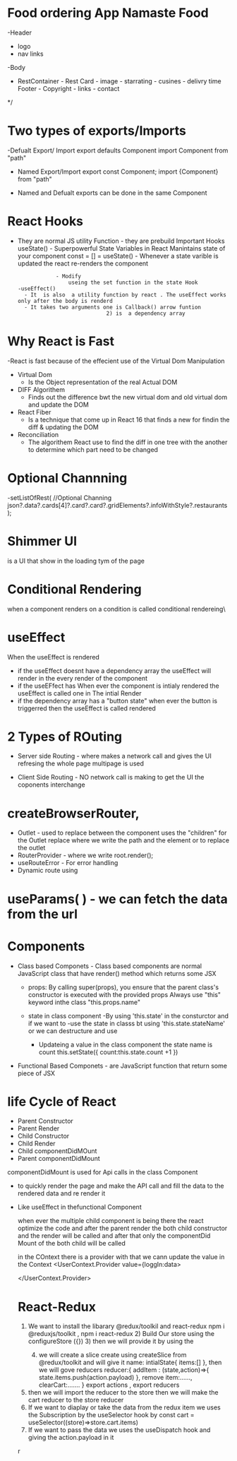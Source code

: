 # Food ordering App Namaste Food

-Header

- logo
- nav links

-Body

- RestContainer - Rest Card - image - starrating - cusines - delivry time
  Footer - Copyright - links - contact

\*/

# Two types of exports/Imports

-Defualt Export/ Import
export defaults Component
import Component from "path"

- Named Export/Import
  export const Component;
  import {Component} from "path"

- Named and Defualt exports can be done in the same Component

# React Hooks

- They are normal JS utility Function - they are prebuild
  Important Hooks
  useState() - Superpowerful State Variables in React
  Manintains state of your component
  const = [] = useState() - Whenever a state varible is updated the react re-renders the component

                  - Modify
                      useing the set function in the state Hook
      -useEffect()
        - It  is also  a utility function by react . The useEffect works only after the body is renderd
        - It takes two arguments one is Callback() arrow funtion
                                  2) is  a dependency array

# Why React is Fast

-React is fast because of the effecient use of the Virtual Dom Manipulation

- Virtual Dom
  - Is the Object representation of the real Actual DOM
- DIFF Algorithem
  - Finds out the difference bwt the new virtual dom and old virtual dom and update the DOM
- React Fiber
  - Is a technique that come up in React 16 that finds a new for findin the diff & updating the DOM
- Reconciliation
  - The algorithem React use to find the diff in one tree with the another to determine which part need to be changed

# Optional Channning

-setListOfRest(
//Optional Channing
json?.data?.cards[4]?.card?.card?.gridElements?.infoWithStyle?.restaurants
);

# Shimmer UI

is a UI that show in the loading tym of the page

# Conditional Rendering

when a component renders on a condition is called conditional rendereing\

# useEffect

When the useEffect is rendered

- if the useEffect doesnt have a dependency array the useEffect will render in the every render of the component
- if the useEFfect has When ever the component is intialy rendered the useEffect is called one in The intial Render
- if the dependency array has a "button state" when ever the button is triggerred then the useEffect is called rendered

# 2 Types of ROuting

- Server side Routing - where makes a network call and gives the UI refresing the whole page multipage is used

- Client Side Routing - NO network call is making to get the UI the coponents interchange

# createBrowserRouter,

- Outlet - used to replace between the component uses the "children" for the Outlet replace where we write the path and the element or to replace the outlet
- RouterProvider - where we write
  root.render(<RouterProvider router={appRouter} />);
- useRouteError - For error handling
- Dynamic route using

# useParams( ) - we can fetch the data from the url

# Components

- Class based Componets - Class based components are normal JavaScript class that have render() method which returns some JSX

  - props:
    By calling super(props), you ensure that the parent class's constructor is executed with the provided props
    Always use "this" keyword inthe class "this.props.name"

  - state in class component
    -By using 'this.state' in the consturctor and if we want to
    -use the state in classs
    bt using 'this.state.stateName' or we can destructure and use
    - Updateing a value in the class component the state name is count
      this.setState({
      count:this.state.count +1
      })

- Functional Based Componets - are JavaScript function that return some piece of JSX

# life Cycle of React

- Parent Constructor
- Parent Render
- Child Constructor
- Child Render
- Child componentDidMOunt
- Parent componentDidMount

componentDidMount is used for Api calls in the class Component

- to quickly render the page and make the API call and fill the data to the rendered data and re render it
- Like useEffect in thefunctional Component

  when ever the multiple child component is being there the react optimize the code and
  after the parent render the both child constructor and the render will be called and after that only the
  componentDid Mount of the both child will be called
  <!--     
      - Parent Constructor
      - Parent Render
  
      - First Constructor
      - First Render
  
      - Second Constructor
      - Second Render

## Dom Is Updated

    - First componentDidMOunt
    - Second componentDidMOunt

    - Parent componentDidMount   -->

    there are 2 phases 1) Render Phase
                       2) Commite Phase
                       they the 1st all will be rendered and then only they commit the changes in the  dom thats why the
                       componentDidMount Came last  The React really Optimizes the code

# MOunting Phase

Constructor(dummy data)
render(dummy)
Calls the componentDidMount and calls the api and fetchsit

# Updating

after the api call the setState is called and the states are set with values
when the render happens in the render phase they reconcilation process will happen
and the Dom finds the diff and Updates the dom
then calls the componentDidUpdate

# Unmounting

after the component is fully changed to the next before the component is been changes the componentWillUnmount is called

# Optimizing the app

Chunking - making the code into different bundlers to optimize the app and to load in a diiferent js file
Dynamic binding - binding Dynamically
CodeSplitting
Lazy loading - loading the component bubler when on it demands in the loading it helps in the production of the large scale to optimize and get efficent in loading the compoenets
Demand Loading - Loading only when it is needed

# Higher Order Components

One component that takes a compoenent and enhance the compoenet and returns the enhanced component

# Controlled And UnControlled Components

When the component have its own state then the Component is called UnControlled Component

when the parent component have the state management of the Child component then it is called a controlled Component(child)

# State Lifting

when there is parent and a child component the parent component is controlling the satet of the child the state is being lifted

# props drilling

when the parent passes a data to a child and after that next child needs the data we have pass next props to get the data in the next child
this is known as the props drilling concept . If it is a big application we can't pass the props like this it will be so hard
to resoluve this problem the Ract has ReactContext .

# React Context

it is like a global space we can acces the data anywhere in the Component by using useContext(Context_name)
we Can create by using createContext({})
they are in functional components
IN Class Based Components
we USes the Component Name and the Consumer key and a callBack funtion in it and returns a jsx like

<!-- <UserConetxt.Consumer>{(data)=><>{data.loggInUser}</>} -->

in the COntext there is a provider with that we cann update the value in the Context
<UserContext.Provider value={loggIn:data>

<!-- Wrap the conents that the COntext want to change in it and -->

</UserContext.Provider>

# React-Redux

1. We want to install the libarary @redux/toolkil and react-redux
   npm i @reduxjs/toolkit , npm i react-redux 2) Build Our store using the configureStore ({}) 3) then we will provide it by using the <Provider store={appStore}></Provider>

   4. we will create a slice
      create using createSlice from @redux/toolkit
      and will give it
      name:
      intialState{
      items:[]
      },
      then we will gove reducers
      reducer:{
      addItem : (state,action)=>{
      state.items.push(action.payload)
      },
      remove item:......,
      clearCart:.......
      }
      export actions , export reducers

5) then we will import the reducer to the store
   then we will make the cart reducer to the store reducer
6) If we want to diaplay or take the data from the redux item we uses the Subscription by the useSelector hook by const
   cart = useSelector((store)=>store.cart.items)
7) If we want to pass the data we uses the useDispatch hook and giving the action.payload in it

r
